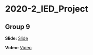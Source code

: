 # 2020-2_IED_Project
## Group 9

__Slide:__ [Slide](https://github.com/WHLee-HGU/2020-2_IED_Project/blob/main/IED-1%20Presentations%20(1019)/9.pdf)

__Video:__ [Video](https://www.youtube.com/watch?v=J2z2Bi3SGRs&t=8710s)
